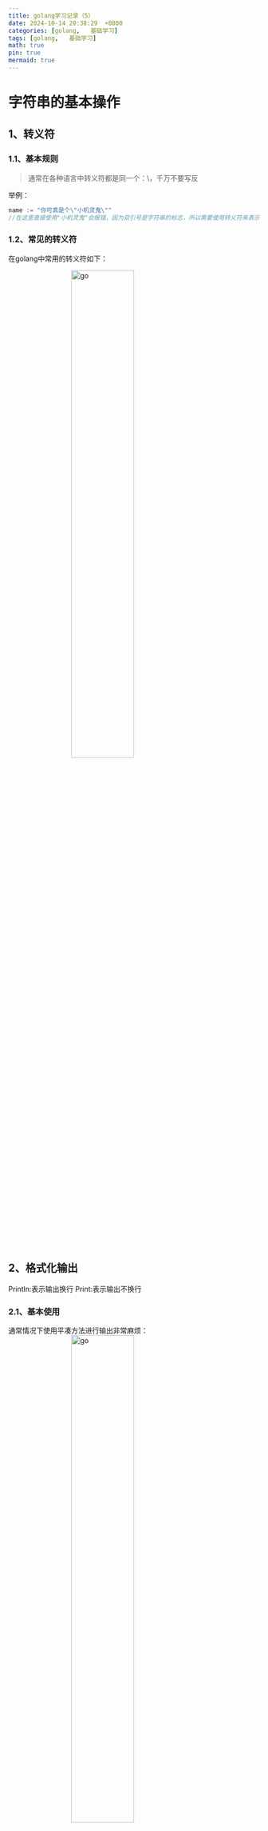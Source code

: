 ```yaml
---
title: golang学习记录（5）
date: 2024-10-14 20:38:29  +0800
categories: [golang,   基础学习]
tags: [golang,   基础学习]
math: true
pin: true
mermaid: true
---
```


# 字符串的基本操作

## 1、转义符

### 1.1、基本规则

> 通常在各种语言中转义符都是同一个：\，千万不要写反

举例：
```go
name := "你可真是个\"小机灵鬼\""
//在这里直接使用"小机灵鬼"会报错，因为双引号是字符串的标志，所以需要使用转义符来表示引号：\"
```
### 1.2、常见的转义符

在golang中常用的转义符如下：

<img src="/assets/images/go/学习记录（5）/1.png" alt="go" style="width: 50%; height: auto; display: block; margin-left: auto; margin-right: auto;">

## 2、格式化输出

Println:表示输出换行
Print:表示输出不换行
### 2.1、基本使用

通常情况下使用平凑方法进行输出非常麻烦：
<img src="/assets/images/go/学习记录（5）/2.png" alt="go" style="width: 50%; height: auto; display: block; margin-left: auto; margin-right: auto;">

使用格式化输出的方法--Printf:
```go
fmt.Printf("用户名：%s， 年龄：%d，地址：%s， 电话：%s\r\n",username, age, address, mobile )
```

### 2.2、优缺点

优点：易读易维护
缺点：性能相对较低

### 2.3、进阶

#### 2.3.1、缺省格式和类型

<img src="/assets/images/go/学习记录（5）/3.png" alt="go" style="width: 50%; height: auto; display: block; margin-left: auto; margin-right: auto;">

#### 2.3.2、整形

<img src="/assets/images/go/学习记录（5）/4.png" alt="go" style="width: 50%; height: auto; display: block; margin-left: auto; margin-right: auto;">

#### 2.3.3、字符

<img src="/assets/images/go/学习记录（5）/5.png" alt="go" style="width: 50%; height: auto; display: block; margin-left: auto; margin-right: auto;">

#### 2.3.4、字符串

<img src="/assets/images/go/学习记录（5）/7.png" alt="go" style="width: 50%; height: auto; display: block; margin-left: auto; margin-right: auto;">

#### 2.3.5、浮点数

<img src="/assets/images/go/学习记录（5）/6.png" alt="go" style="width: 50%; height: auto; display: block; margin-left: auto; margin-right: auto;">

## 3、字符串操作常用方法

### 3.1、计算字符串的长度
计算字符串的长度也有很多种情况

#### 3.1.1、只有英文和数字
```go
name := "hello world"
fmt.Println(len(name))
```

#### 3.1.2、字符串中包含中文
```go
name := "hello 世界"
bytes := []byte(name)
fmt.Println(len(bytes))
```

### 3.2、高性能字符串拼接

#### 3.2.1、使用+号

```go
username := "user" + "name"
```

#### 3.2.2、在输出的时候通过格式化输出

```go
fmt.Printf("用户名：%s， 年龄：%d，地址：%s， 电话：%s\r\n",username, age, address, mobile )

```

#### 3.2.3、使用strings.Builder

> 这是一种高性能的方式

```go
var builder strings.Builder
builder.WriteString("hello")
builder.WriteString("world")
result := builder.String()
fmt.Println(result)
```

### 3.3、字符串的比较

```go
//等于
a := "hello"
b := "hello"
fmt.Println(a == b)

//不等于
a = "hello"
b = "world"
fmt.Println(a != b)

//大于
a = "hello"
b = "world"
fmt.Println(a > b)

//小于
a = "hello"
b = "world"
fmt.Println(a < b)

//大于等于
//小于等于
//……
```

### 3.4、strings包里常用的方法

#### 3.4.1、关于包的导入

```go
import {
	"fmt"
	"strings"
}
```

#### 3.4.2、常用方法

(1)、是否包含指定字符串

```go
strings.Contains("hello world", "world")
```

(2)、字符串的长度

```go
name := "hello world"
len(name)
```

(3)、查询字串出现的次数

```go
strings.Count("hello world", "l")
```

(4)、分割字符串

```go
//以空格为分隔符进行分割
strings.Split("hello world", " ")
```

(5)、字符串是否包含前后缀

```go
//前缀
strings.HasPrefix("hello world", "he")

//后缀
strings.HasSuffix("hello world", "ld")
```

(6)、查询字串出现的位置

```go
//英文
strings.Index("hello world", "lo")
```

(7)、字串替换

```go
//把字符串里的所有l替换成a，替换前2个
//-1表示全部替换
strings.Replace("hello world", "l", "a", 2)
```

(8)、大小写转换

```go
//全转成小写
strings.ToLower("HELLO WORLD")

//全转成大写
strings.ToUpper("hello world")
```

(9)、去掉特殊字符

```go
//去掉左右两边指定的字符，指定的字符可以是多个，比如空格，#，*等
strings.Trim("#hello #world#", "#")
//得到的结果是：hello #world

//左边的特殊字符
strings.TrimLeft("#hello #world#", "#")
//得到的结果是：hello #world#

//右边的特殊字符
strings.TrimRight("#hello #world#", "#")
//得到的结果是：#hello #world
```

> 更多方法可以查看源码，在ide中点击显示的函数可以直接转换到源码